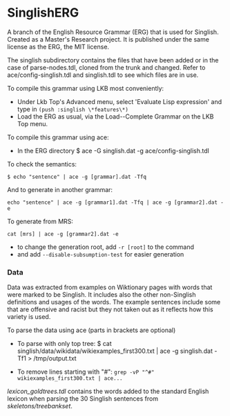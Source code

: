 # SinglishERG

A branch of the English Resource Grammar (ERG) that is used for Singlish. 
Created as a Master's Research project. It is published under the same license 
as the ERG, the MIT license.

The singlish subdirectory contains the files that have been added or in the
case of parse-nodes.tdl, cloned from the trunk and changed.
Refer to ace/config-singlish.tdl and singlish.tdl to see which files are in use.

To compile this grammar using LKB most conveniently:
* Under Lkb Top's Advanced menu, select 'Evaluate Lisp expression' and type in
  `(push :singlish \*features\*)`
* Load the ERG as usual, via the Load--Complete Grammar on the LKB Top menu.

To compile this grammar using ace:
* In the ERG directory
$ ace -G singlish.dat -g ace/config-singlish.tdl

To check the semantics:

```
$ echo "sentence" | ace -g [grammar].dat -Tfq
```

And to generate in another grammar:

```
echo "sentence" | ace -g [grammar1].dat -Tfq | ace -g [grammar2].dat -e
```
To generate from MRS:

```
cat [mrs] | ace -g [grammar2].dat -e
```
* to change the generation root, add `-r [root]` to the command
* and add `--disable-subsumption-test` for easier generation

### Data
Data was extracted from examples on Wiktionary pages with words that were marked
to be Singlish. It includes also the other non-Singlish definitions and usages
of the words. The example sentences include some that are offensive and racist 
but they not taken out as it reflects how this variety is used.

To parse the data using ace (parts in brackets are optional)
* To parse with only top tree:
$ cat singlish/data/wikidata/wikiexamples_first300.txt | ace -g singlish.dat -Tf1 > /tmp/output.txt

* To remove lines starting with "#": 
`grep -vP "^#" wikiexamples_first300.txt | ace...`

*lexicon_goldtrees.tdl* contains the words added to the standard English lexicon
 when parsing the 30 Singlish sentences from *skeletons/treebankset*. 
